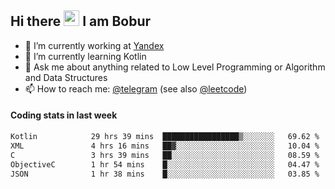 ## Hi there <img src="https://media.giphy.com/media/hvRJCLFzcasrR4ia7z/giphy.gif" width="25px" height="25px"> I am Bobur

- 💼 I’m currently working at [Yandex](https://yandex.ru/)
- 🌱 I’m currently learning Kotlin
- 💬 Ask me about anything related to Low Level Programming or Algorithm and Data Structures
- 📫 How to reach me: [@telegram](https://t.me/octoant) (see also [@leetcode](https://leetcode.com/octoant/))    

#### Coding stats in last week

<!--START_SECTION:waka-->

```txt
Kotlin            29 hrs 39 mins  █████████████████▒░░░░░░░   69.62 %
XML               4 hrs 16 mins   ██▓░░░░░░░░░░░░░░░░░░░░░░   10.04 %
C                 3 hrs 39 mins   ██░░░░░░░░░░░░░░░░░░░░░░░   08.59 %
ObjectiveC        1 hr 54 mins    █░░░░░░░░░░░░░░░░░░░░░░░░   04.47 %
JSON              1 hr 38 mins    █░░░░░░░░░░░░░░░░░░░░░░░░   03.85 %
```

<!--END_SECTION:waka-->

